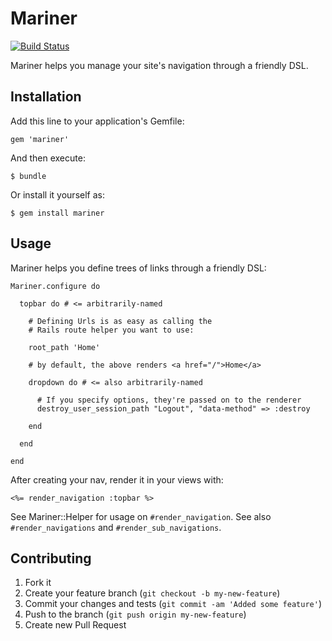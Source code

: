 # Mariner

[![Build Status](https://secure.travis-ci.org/jtrim/mariner.png)](http://travis-ci.org/jtrim/mariner)

Mariner helps you manage your site's navigation through a friendly DSL.

## Installation

Add this line to your application's Gemfile:

    gem 'mariner'

And then execute:

    $ bundle

Or install it yourself as:

    $ gem install mariner

## Usage

Mariner helps you define trees of links through a friendly DSL:

    Mariner.configure do

      topbar do # <= arbitrarily-named

        # Defining Urls is as easy as calling the
        # Rails route helper you want to use:

        root_path 'Home'

        # by default, the above renders <a href="/">Home</a>

        dropdown do # <= also arbitrarily-named

          # If you specify options, they're passed on to the renderer
          destroy_user_session_path "Logout", "data-method" => :destroy

        end

      end

    end

After creating your nav, render it in your views with:

    <%= render_navigation :topbar %>

See Mariner::Helper for usage on `#render_navigation`. See also
`#render_navigations` and `#render_sub_navigations`.

## Contributing

1. Fork it
2. Create your feature branch (`git checkout -b my-new-feature`)
3. Commit your changes and tests (`git commit -am 'Added some feature'`)
4. Push to the branch (`git push origin my-new-feature`)
5. Create new Pull Request
